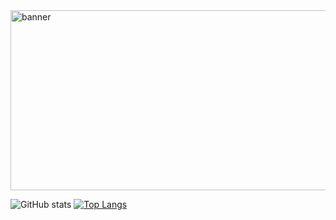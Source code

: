
<img src="https://user-images.githubusercontent.com/65299153/135800391-e776974d-2f73-4a03-9b4e-be52b89745ed.jpg" alt="banner" width="845px" height="288px" />


![GitHub stats](https://github-readme-stats.vercel.app/api?username=ctzxvulkan&show_icons=true&theme=nord&hide_border=true&include_all_commits=true&count_private=true&hide=stars&line_height=24&bg_color=22272E&text_color=ffffff)
[![Top Langs](https://github-readme-stats.vercel.app/api/top-langs/?username=ctzxvulkan&layout=compact&theme=nord&hide_border=true&bg_color=22272E&text_color=ffffff)](https://github.com/anuraghazra/github-readme-stats)

